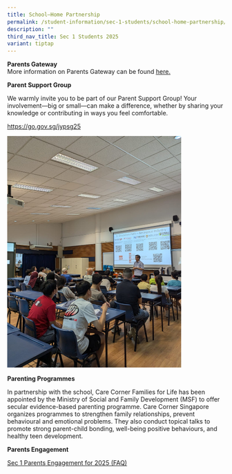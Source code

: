 ```yaml
---
title: School–Home Partnership
permalink: /student-information/sec-1-students/school-home-partnership/
description: ""
third_nav_title: Sec 1 Students 2025
variant: tiptap
---
```

<p><strong>Parents Gateway<br></strong>More information on Parents Gateway
can be found&nbsp;<a href="/other-information/parents-gateway" rel="noopener noreferrer nofollow" target="_blank"><u>here</u></a><u>.</u>
</p>
<p><strong>Parent Support Group</strong>
</p>
<p>We warmly invite you to be part of our Parent Support Group! Your involvement—big
or small—can make a difference, whether by sharing your knowledge or contributing
in ways you feel comfortable.</p>
<p><a href="https://go.gov.sg/jypsg25" rel="noopener noreferrer nofollow" target="_blank">https://go.gov.sg/jypsg25</a>
</p>
<p></p>
<div class="isomer-image-wrapper">
<img style="width: 80%;" height="auto" width="100%" alt="" src="/images/IMG_0322.jpg">
</div>
<p></p>
<p><strong>Parenting Programmes</strong>
</p>
<p>In partnership with the school, Care Corner Families for Life has been
appointed by the Ministry of Social and Family Development (MSF) to offer
secular evidence-based parenting programme. Care Corner Singapore organizes
programmes to strengthen family relationships, prevent behavioural and
emotional problems. They also conduct topical talks to promote strong parent-child
bonding, well-being positive behaviours, and healthy teen development.</p>
<p></p>
<p><strong>Parents Engagement</strong>
</p>
<p><a href="/files/Sec_1_Parents_Engagement_for_2025__FAQ_.pdf" rel="noopener nofollow" target="_blank">Sec 1 Parents Engagement for 2025 (FAQ)</a>
</p>
<p></p>